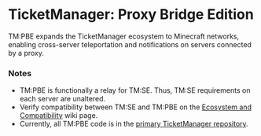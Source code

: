 # TicketManager: Proxy Bridge Edition

TM:PBE expands the TicketManager ecosystem to Minecraft networks, enabling cross-server teleportation and notifications on servers connected by a proxy.

### Notes
- TM:PBE is functionally a relay for TM:SE. Thus, TM:SE requirements on each server are unaltered.
- Verify compatibility between TM:SE and TM:PBE on the [Ecosystem and Compatibility](https://github.com/HoshiKurama/TicketManager/wiki/Ecosystem-and-Compatibility) wiki page.
- Currently, all TM:PBE code is in the [primary TicketManager repository](https://github.com/HoshiKurama/TicketManager).

